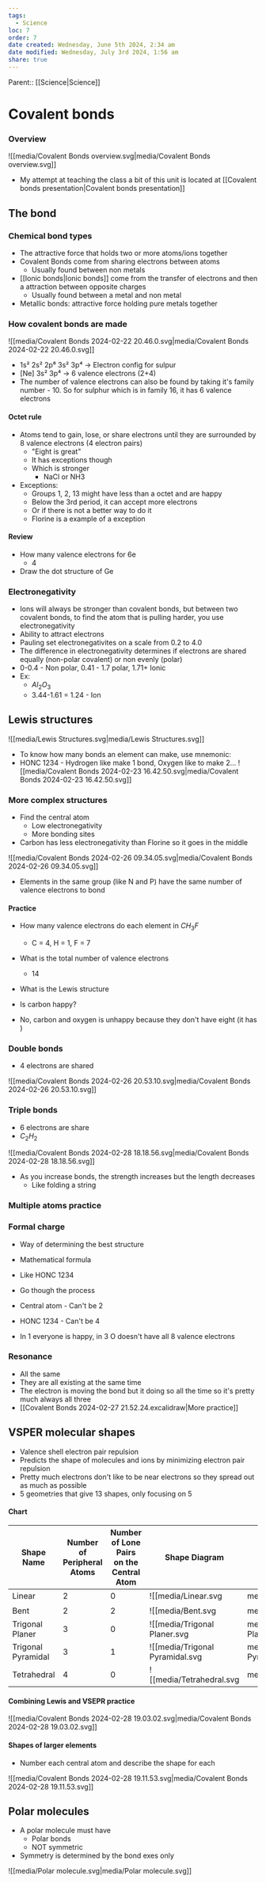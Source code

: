 ```yaml
---
tags:
  - Science
loc: 7
order: 7
date created: Wednesday, June 5th 2024, 2:34 am
date modified: Wednesday, July 3rd 2024, 1:56 am
share: true
---
```


Parent:: [[Science|Science]]

# Covalent bonds

### Overview

![[media/Covalent Bonds overview.svg|media/Covalent Bonds overview.svg]]

- My attempt at teaching the class a bit of
  this unit is located at [[Covalent bonds presentation|Covalent bonds presentation]]

## The bond

### Chemical bond types

- The attractive force that holds two or more atoms/ions together
- Covalent Bonds come from sharing electrons between atoms
  - Usually found between non metals
- [[Ionic bonds|Ionic bonds]] come from the transfer of electrons and then a attraction between opposite charges
  - Usually found between a metal and non metal
- Metallic bonds: attractive force holding pure metals together

### How covalent bonds are made

![[media/Covalent Bonds 2024-02-22 20.46.0.svg|media/Covalent Bonds 2024-02-22 20.46.0.svg]]

- 1s² 2s² 2p⁶ 3s² 3p⁴ -> Electron config for sulpur
- \[Ne\] 3s² 3p⁴ -> 6 valence electrons (2+4)
- The number of valence electrons can also be found by taking it's family number - 10. So for sulphur which is in family 16, it has 6 valence electrons



#### Octet rule

- Atoms tend to gain, lose, or share electrons until they are surrounded by 8 valence electrons (4 electron pairs)
  - "Eight is great"
  - It has exceptions though
  - Which is stronger
    - NaCl or NH3
- Exceptions:
  - Groups 1, 2, 13 might have less than a octet and are happy
  - Below the 3rd period, it can accept more electrons
  - Or if there is not a better way to do it
  - Florine is a example of a exception

#### Review

- How many valence electrons for 6e
  - 4
- Draw the dot structure of Ge

### Electronegativity

- Ions will always be stronger than covalent bonds, but between two covalent bonds, to find the atom that is pulling harder, you use electronegativity
- Ability to attract electrons
- Pauling set electronegativites on a scale from 0.2 to 4.0
- The difference in electronegativity determines if electrons are shared equally (non-polar covalent) or non evenly (polar)
- 0-0.4 - Non polar, 0.41 - 1.7 polar, 1.71+ Ionic
- Ex:
  - $Al_2O_3$
  - 3.44-1.61 = 1.24 - Ion

## Lewis structures

![[media/Lewis Structures.svg|media/Lewis Structures.svg]]

- To know how many bonds an element can make, use mnemonic:
- HONC 1234 - Hydrogen like make 1 bond, Oxygen like to make 2…
  ![[media/Covalent Bonds 2024-02-23 16.42.50.svg|media/Covalent Bonds 2024-02-23 16.42.50.svg]]

### More complex structures

- Find the central atom
  - Low electronegativity
  - More bonding sites
- Carbon has less electronegativity than Florine so it goes in the middle

![[media/Covalent Bonds 2024-02-26 09.34.05.svg|media/Covalent Bonds 2024-02-26 09.34.05.svg]]

- Elements in the same group (like N and P) have the same number of valence electrons to bond

#### Practice

- How many valence electrons do each element in $CH_3F$
  - C = 4, H = 1, F = 7
- What is the total number of valence electrons
  - 14
- What is the Lewis structure
  
- Is carbon happy?
- No, carbon and oxygen is unhappy because they don't have eight (it has )

### Double bonds

- 4 electrons are shared

![[media/Covalent Bonds 2024-02-26 20.53.10.svg|media/Covalent Bonds 2024-02-26 20.53.10.svg]]

### Triple bonds

- 6 electrons are share
- $C_2H_2$

![[media/Covalent Bonds 2024-02-28 18.18.56.svg|media/Covalent Bonds 2024-02-28 18.18.56.svg]]

- As you increase bonds, the strength increases but the length decreases
  - Like folding a string

### Multiple atoms practice



### Formal charge

- Way of determining the best structure
- Mathematical formula
- Like HONC 1234



- Go though the process
- Central atom - Can't be 2
- HONC 1234 - Can't be 4
- In 1 everyone is happy, in 3 O doesn't have all 8 valence electrons

### Resonance



- All the same
- They are all existing at the same time
- The electron is moving the bond but it doing so all the time so it's pretty much always all three
- [[Covalent Bonds 2024-02-27 21.52.24.excalidraw|More practice]]

## VSPER molecular shapes

- Valence shell electron pair repulsion
- Predicts the shape of molecules and ions by minimizing electron pair repulsion
- Pretty much electrons don't like to be near electrons so they spread out as much as possible
- 5 geometries that give 13 shapes, only focusing on 5

#### Chart

| Shape Name         | Number of Peripheral Atoms | Number of Lone Pairs on the Central Atom | Shape Diagram                            | Examples | Approximate Bond Angle |
| ------------------ | -------------------------- | ---------------------------------------- | ---------------------------------------- | -------- | ---------------------- |
| Linear             | 2                          | 0                                        | ![[media/Linear.svg|media/Linear.svg]]             | $CO_2$   | $180^\circ$            |
| Bent               | 2                          | 2                                        | ![[media/Bent.svg|media/Bent.svg]]               | $H_2O$   | $<109.5^\circ$         |
| Trigonal Planer    | 3                          | 0                                        | ![[media/Trigonal Planer.svg|media/Trigonal Planer.svg]]    | $BF_3$   | $120^\circ$            |
| Trigonal Pyramidal | 3                          | 1                                        | ![[media/Trigonal Pyramidal.svg|media/Trigonal Pyramidal.svg]] | $NH_3$   | $<109.5^\circ$         |
| Tetrahedral        | 4                          | 0                                        | ![[media/Tetrahedral.svg|media/Tetrahedral.svg]]        | $CH_4$   | $109.5^\circ$          |

#### Combining Lewis and VSEPR practice

![[media/Covalent Bonds 2024-02-28 19.03.02.svg|media/Covalent Bonds 2024-02-28 19.03.02.svg]]

#### Shapes of larger elements

- Number each central atom and describe the shape for each

![[media/Covalent Bonds 2024-02-28 19.11.53.svg|media/Covalent Bonds 2024-02-28 19.11.53.svg]]

## Polar molecules

- A polar molecule must have
  - Polar bonds
  - NOT symmetric
- Symmetry is determined by the bond exes only

![[media/Polar molecule.svg|media/Polar molecule.svg]]
